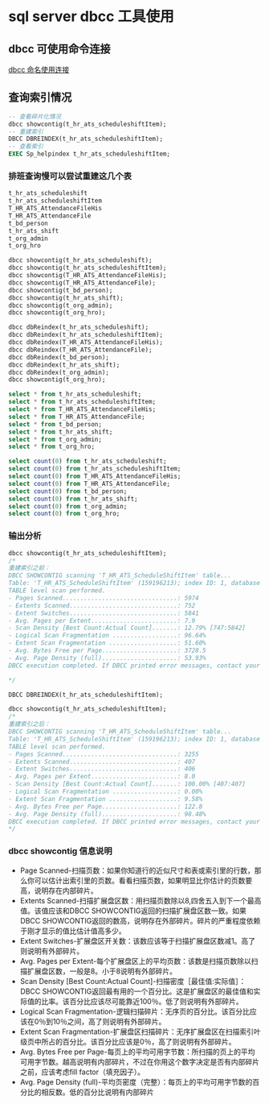 # sql server dbcc 工具使用
## dbcc 可使用命令连接
[dbcc 命名使用连接](https://docs.microsoft.com/en-us/sql/t-sql/database-console-commands/dbcc-transact-sql?view=sql-server-ver15)
## 查询索引情况
``` sql
-- 查看碎片化情况
dbcc showcontig(t_hr_ats_scheduleshiftItem);
-- 重建索引
DBCC DBREINDEX(t_hr_ats_scheduleshiftItem);
-- 查看索引
EXEC Sp_helpindex t_hr_ats_scheduleshiftItem;
```
### 排班查询慢可以尝试重建这几个表
```cmd
t_hr_ats_scheduleshift
t_hr_ats_scheduleshiftItem
T_HR_ATS_AttendanceFileHis
T_HR_ATS_AttendanceFile
t_bd_person
t_hr_ats_shift
t_org_admin
t_org_hro
```
```sql
dbcc showcontig(t_hr_ats_scheduleshift);
dbcc showcontig(t_hr_ats_scheduleshiftItem);
dbcc showcontig(T_HR_ATS_AttendanceFileHis);
dbcc showcontig(T_HR_ATS_AttendanceFile);
dbcc showcontig(t_bd_person);
dbcc showcontig(t_hr_ats_shift);
dbcc showcontig(t_org_admin);
dbcc showcontig(t_org_hro);

dbcc dbReindex(t_hr_ats_scheduleshift);
dbcc dbReindex(t_hr_ats_scheduleshiftItem);
dbcc dbReindex(T_HR_ATS_AttendanceFileHis);
dbcc dbReindex(T_HR_ATS_AttendanceFile);
dbcc dbReindex(t_bd_person);
dbcc dbReindex(t_hr_ats_shift);
dbcc dbReindex(t_org_admin);
dbcc showcontig(t_org_hro);

select * from t_hr_ats_scheduleshift;
select * from t_hr_ats_scheduleshiftItem;
select * from T_HR_ATS_AttendanceFileHis;
select * from T_HR_ATS_AttendanceFile;
select * from t_bd_person;
select * from t_hr_ats_shift;
select * from t_org_admin;
select * from t_org_hro;

select count(0) from t_hr_ats_scheduleshift;
select count(0) from t_hr_ats_scheduleshiftItem;
select count(0) from T_HR_ATS_AttendanceFileHis;
select count(0) from T_HR_ATS_AttendanceFile;
select count(0) from t_bd_person;
select count(0) from t_hr_ats_shift;
select count(0) from t_org_admin;
select count(0) from t_org_hro;

```
### 输出分析
```sql 
dbcc showcontig(t_hr_ats_scheduleshiftItem);
/*
重建索引之前：
DBCC SHOWCONTIG scanning 'T_HR_ATS_ScheduleShiftItem' table...
Table: 'T_HR_ATS_ScheduleShiftItem' (159196213); index ID: 1, database ID: 10
TABLE level scan performed.
- Pages Scanned................................: 5974
- Extents Scanned..............................: 752
- Extent Switches..............................: 5841
- Avg. Pages per Extent........................: 7.9
- Scan Density [Best Count:Actual Count].......: 12.79% [747:5842]
- Logical Scan Fragmentation ..................: 96.64%
- Extent Scan Fragmentation ...................: 51.60%
- Avg. Bytes Free per Page.....................: 3728.5
- Avg. Page Density (full).....................: 53.93%
DBCC execution completed. If DBCC printed error messages, contact your system administrator.

*/

DBCC DBREINDEX(t_hr_ats_scheduleshiftItem);

dbcc showcontig(t_hr_ats_scheduleshiftItem);
/*
重建索引之后：
DBCC SHOWCONTIG scanning 'T_HR_ATS_ScheduleShiftItem' table...
Table: 'T_HR_ATS_ScheduleShiftItem' (159196213); index ID: 1, database ID: 10
TABLE level scan performed.
- Pages Scanned................................: 3255
- Extents Scanned..............................: 407
- Extent Switches..............................: 406
- Avg. Pages per Extent........................: 8.0
- Scan Density [Best Count:Actual Count].......: 100.00% [407:407]
- Logical Scan Fragmentation ..................: 0.00%
- Extent Scan Fragmentation ...................: 9.58%
- Avg. Bytes Free per Page.....................: 122.8
- Avg. Page Density (full).....................: 98.48%
DBCC execution completed. If DBCC printed error messages, contact your system administrator.
*/

```
### dbcc showcontig 信息说明
* Page Scanned-扫描页数：如果你知道行的近似尺寸和表或索引里的行数，那么你可以估计出索引里的页数。看看扫描页数，如果明显比你估计的页数要高，说明存在内部碎片。 
* Extents Scanned-扫描扩展盘区数：用扫描页数除以8,四舍五入到下一个最高值。该值应该和DBCC SHOWCONTIG返回的扫描扩展盘区数一致。如果DBCC SHOWCONTIG返回的数高，说明存在外部碎片。碎片的严重程度依赖于刚才显示的值比估计值高多少。 
* Extent Switches-扩展盘区开关数：该数应该等于扫描扩展盘区数减1。高了则说明有外部碎片。 
* Avg. Pages per Extent-每个扩展盘区上的平均页数：该数是扫描页数除以扫描扩展盘区数，一般是8。小于8说明有外部碎片。 
* Scan Density [Best Count:Actual Count]-扫描密度［最佳值:实际值］：DBCC SHOWCONTIG返回最有用的一个百分比。这是扩展盘区的最佳值和实际值的比率。该百分比应该尽可能靠近100％。低了则说明有外部碎片。
* Logical Scan Fragmentation-逻辑扫描碎片：无序页的百分比。该百分比应该在0％到10％之间，高了则说明有外部碎片。 
* Extent Scan Fragmentation-扩展盘区扫描碎片：无序扩展盘区在扫描索引叶级页中所占的百分比。该百分比应该是0％，高了则说明有外部碎片。 
* Avg. Bytes Free per Page-每页上的平均可用字节数：所扫描的页上的平均可用字节数。越高说明有内部碎片，不过在你用这个数字决定是否有内部碎片之前，应该考虑fill factor（填充因子）。 
* Avg. Page Density (full)-平均页密度（完整）：每页上的平均可用字节数的百分比的相反数。低的百分比说明有内部碎片
